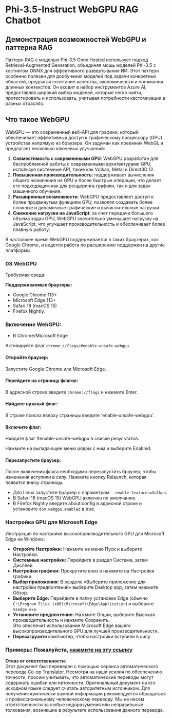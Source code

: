 <!--
CO_OP_TRANSLATOR_METADATA:
{
  "original_hash": "b62864faf628eb07f5231d4885555198",
  "translation_date": "2025-07-17T03:05:49+00:00",
  "source_file": "md/02.Application/01.TextAndChat/Phi3/WebGPUWithPhi35Readme.md",
  "language_code": "ru"
}
-->
# Phi-3.5-Instruct WebGPU RAG Chatbot

## Демонстрация возможностей WebGPU и паттерна RAG

Паттерн RAG с моделью Phi-3.5 Onnx Hosted использует подход Retrieval-Augmented Generation, объединяя мощь моделей Phi-3.5 с хостингом ONNX для эффективного развертывания ИИ. Этот паттерн особенно полезен для дообучения моделей под задачи конкретных областей, предлагая сочетание качества, экономичности и понимания длинных контекстов. Он входит в набор инструментов Azure AI, предоставляя широкий выбор моделей, которые легко найти, протестировать и использовать, учитывая потребности кастомизации в разных отраслях.

## Что такое WebGPU  
WebGPU — это современный веб-API для графики, который обеспечивает эффективный доступ к графическому процессору (GPU) устройства напрямую из браузера. Он задуман как преемник WebGL и предлагает несколько ключевых улучшений:

1. **Совместимость с современными GPU**: WebGPU разработан для беспроблемной работы с современными архитектурами GPU, используя системные API, такие как Vulkan, Metal и Direct3D 12.
2. **Повышенная производительность**: поддерживает вычисления общего назначения на GPU и более быстрые операции, что делает его подходящим как для рендеринга графики, так и для задач машинного обучения.
3. **Расширенные возможности**: WebGPU предоставляет доступ к более продвинутым функциям GPU, позволяя создавать более сложные и динамичные графические и вычислительные нагрузки.
4. **Снижение нагрузки на JavaScript**: за счет передачи большего объема задач GPU, WebGPU значительно уменьшает нагрузку на JavaScript, что улучшает производительность и обеспечивает более плавную работу.

В настоящее время WebGPU поддерживается в таких браузерах, как Google Chrome, и ведется работа по расширению поддержки на другие платформы.

### 03.WebGPU  
Требуемая среда:

**Поддерживаемые браузеры:**  
- Google Chrome 113+  
- Microsoft Edge 113+  
- Safari 18 (macOS 15)  
- Firefox Nightly.

### Включение WebGPU:

- В Chrome/Microsoft Edge  

Активируйте флаг `chrome://flags/#enable-unsafe-webgpu`.

#### Откройте браузер:  
Запустите Google Chrome или Microsoft Edge.

#### Перейдите на страницу флагов:  
В адресной строке введите `chrome://flags` и нажмите Enter.

#### Найдите нужный флаг:  
В строке поиска вверху страницы введите 'enable-unsafe-webgpu'.

#### Включите флаг:  
Найдите флаг #enable-unsafe-webgpu в списке результатов.

Нажмите на выпадающее меню рядом с ним и выберите Enabled.

#### Перезапустите браузер:  

После включения флага необходимо перезапустить браузер, чтобы изменения вступили в силу. Нажмите кнопку Relaunch, которая появится внизу страницы.

- Для Linux запустите браузер с параметром `--enable-features=Vulkan`.  
- В Safari 18 (macOS 15) WebGPU включен по умолчанию.  
- В Firefox Nightly введите about:config в адресной строке и установите `dom.webgpu.enabled` в true.

### Настройка GPU для Microsoft Edge  

Инструкция по настройке высокопроизводительного GPU для Microsoft Edge на Windows:

- **Откройте Настройки:** Нажмите на меню Пуск и выберите Настройки.  
- **Системные настройки:** Перейдите в раздел Система, затем Дисплей.  
- **Настройки графики:** Прокрутите вниз и нажмите на Настройки графики.  
- **Выбор приложения:** В разделе «Выберите приложение для настройки предпочтений» выберите Desktop app, затем нажмите Обзор.  
- **Выберите Edge:** Перейдите в папку установки Edge (обычно `C:\Program Files (x86)\Microsoft\Edge\Application`) и выберите `msedge.exe`.  
- **Установите предпочтение:** Нажмите Опции, выберите Высокая производительность и нажмите Сохранить.  
Это обеспечит использование Microsoft Edge вашего высокопроизводительного GPU для лучшей производительности.  
- **Перезагрузите** компьютер, чтобы настройки вступили в силу.

### Примеры: Пожалуйста, [нажмите на эту ссылку](https://github.com/microsoft/aitour-exploring-cutting-edge-models/tree/main/src/02.ONNXRuntime/01.WebGPUChatRAG)

**Отказ от ответственности**:  
Этот документ был переведен с помощью сервиса автоматического перевода [Co-op Translator](https://github.com/Azure/co-op-translator). Несмотря на наши усилия по обеспечению точности, просим учитывать, что автоматические переводы могут содержать ошибки или неточности. Оригинальный документ на его исходном языке следует считать авторитетным источником. Для получения критически важной информации рекомендуется обращаться к профессиональному человеческому переводу. Мы не несем ответственности за любые недоразумения или неправильные толкования, возникшие в результате использования данного перевода.